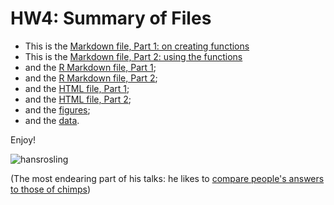 HW4: Summary of Files
==========================

* This is the [Markdown file, Part 1: on creating functions](https://github.com/STAT545-UBC/zz_michelle_lee-coursework/blob/master/HW4/HW4.md)
* This is the [Markdown file, Part 2: using the functions](https://github.com/STAT545-UBC/zz_michelle_lee-coursework/blob/master/HW4/HW4-2.md)
* and the [R Markdown file, Part 1](https://github.com/STAT545-UBC/zz_michelle_lee-coursework/blob/master/HW4/HW4.Rmd);
* and the [R Markdown file, Part 2](https://github.com/STAT545-UBC/zz_michelle_lee-coursework/blob/master/HW4/HW4-2.Rmd);
* and the [HTML file, Part 1](https://github.com/STAT545-UBC/zz_michelle_lee-coursework/blob/master/HW4/HW4.html);
* and the [HTML file, Part 2](https://github.com/STAT545-UBC/zz_michelle_lee-coursework/blob/master/HW4/HW4-2.html);
* and the [figures](https://github.com/STAT545-UBC/zz_michelle_lee-coursework/tree/master/HW4/figure);
* and the [data](https://github.com/STAT545-UBC/zz_michelle_lee-coursework/blob/master/HW4/gapminderDataFiveYear.txt). 

Enjoy!


![hansrosling](http://lh6.ggpht.com/_H14qvQBzS-Y/TSU1RmdCHNI/AAAAAAAALpE/oHD8MWY_-5Y/hans_rosling_bbc.jpg)

(The most endearing part of his talks: he likes to [compare people's answers to those of chimps](http://www.cnn.com/2013/12/10/world/gapminder-us-ignorance-survey/))